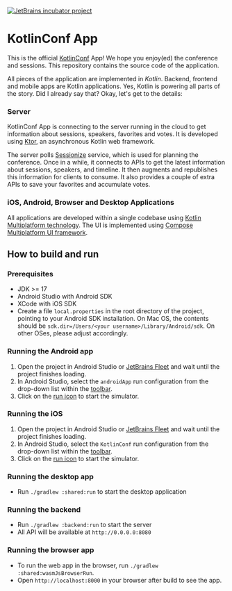 [![JetBrains incubator project](http://jb.gg/badges/official.svg)](https://confluence.jetbrains.com/display/ALL/JetBrains+on+GitHub) 

# KotlinConf App

This is the official [KotlinConf](https://kotlinconf.com/) App! We hope you enjoy(ed) the conference and sessions. This repository contains the source code of the application. 

All pieces of the application are implemented in *Kotlin*. Backend, frontend and mobile apps are Kotlin applications.
Yes, Kotlin is powering all parts of the story. Did I already say that? Okay, let's get to the details:

### Server

KotlinConf App is connecting to the server running in the cloud to get information about sessions,
speakers, favorites and votes. It is developed using [Ktor](https://ktor.io), an asynchronous Kotlin web framework.

The server polls [Sessionize](https://sessionize.com) service, which is used for planning the conference. 
Once in a while, it connects to APIs to get the latest information about sessions, speakers, and timeline. 
It then augments and republishes this information for clients to consume. 
It also provides a couple of extra APIs to save your favorites and accumulate votes.

### iOS, Android, Browser and Desktop Applications

All applications are developed within a single codebase using [Kotlin Multiplatform technology](https://kotlinlang.org/docs/multiplatform.html).
The UI is implemented using [Compose Multiplatform UI framework](https://www.jetbrains.com/lp/compose-multiplatform/).

## How to build and run

### Prerequisites
 
 * JDK >= 17 
 * Android Studio with Android SDK
 * XCode with iOS SDK
 * Create a file `local.properties` in the root directory of the project, pointing to your Android SDK installation. On Mac OS, the contents should be `sdk.dir=/Users/<your username>/Library/Android/sdk`. On other OSes, please adjust accordingly.

### Running the Android app

1. Open the project in Android Studio or [JetBrains Fleet](https://www.jetbrains.com/fleet/) and wait until the project finishes loading. 
2. In Android Studio, select the `androidApp` run configuration from the drop-down list within the [toolbar](https://developer.android.com/studio/intro#user-interface).
3. Click on the [run icon](https://developer.android.com/studio/run/rundebugconfig#running) to start the simulator.

### Running the iOS

1. Open the project in Android Studio or [JetBrains Fleet](https://www.jetbrains.com/fleet/) and wait until the project finishes loading.
2. In Android Studio, select the `KotlinConf` run configuration from the drop-down list within the [toolbar](https://developer.android.com/studio/intro#user-interface).
3. Click on the [run icon](https://developer.android.com/studio/run/rundebugconfig#running) to start the simulator.

### Running the desktop app

* Run `./gradlew :shared:run` to start the desktop application
### Running the backend

* Run `./gradlew :backend:run` to start the server
* All API will be available at `http://0.0.0.0:8080`

### Running the browser app

* To run the web app in the browser, run `./gradlew :shared:wasmJsBrowserRun`.
* Open `http://localhost:8000` in your browser after build to see the app.
